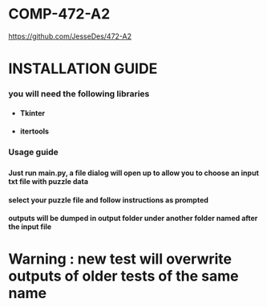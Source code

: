 # COMP-472-A2
https://github.com/JesseDes/472-A2

<h1>INSTALLATION GUIDE</h1>
<h3> you will need the following libraries </h3>
<ul>
  <h4><li>Tkinter </li></h4>
   <h4><li>itertools </li></h4>
</ul>
        
<h3> Usage guide <h3>
  <h4> Just run main.py, a file dialog will open up to allow you to choose an input txt file with puzzle data</h4>
  <h4> select your puzzle file and follow instructions as prompted </h4>
  <h4> outputs will be dumped in output folder under another folder named after the input file </h4>
  
<h1> Warning : new test will overwrite outputs of older tests of the same name </h1>
  
